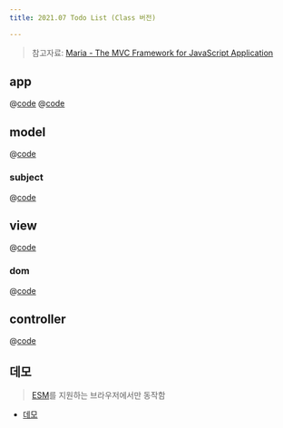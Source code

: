 ```yaml
---
title: 2021.07 Todo List (Class 버전) 

---
```


> 참고자료: [Maria - The MVC Framework for JavaScript Application](http://peter.michaux.ca/maria/quick-start-tutorial-for-the-impatient.html)

## app
@[code](@/docs/fe-dev/pet-project/mvc/2021-07-mvc/basic-todo-class/index.html)
@[code](@/docs/fe-dev/pet-project/mvc/2021-07-mvc/basic-todo-class/app.js)

## model
@[code](@/docs/fe-dev/pet-project/mvc/2021-07-mvc/basic-todo-class/src/model.js)

### subject
@[code](@/docs/fe-dev/pet-project/mvc/2021-07-mvc/basic-todo-class/utils/subject.js)

## view
@[code](@/docs/fe-dev/pet-project/mvc/2021-07-mvc/basic-todo-class/src/view.js)

### dom
@[code](@/docs/fe-dev/pet-project/mvc/2021-07-mvc/basic-todo-class/utils/dom.js)

## controller
@[code](@/docs/fe-dev/pet-project/mvc/2021-07-mvc/basic-todo-class/src/controller.js)


 
## 데모
> [ESM](https://developer.mozilla.org/ko/docs/Web/JavaScript/Guide/Modules)를 지원하는 브라우저에서만 동작함

- [데모](https://the-next-web-research-lab.github.io/fe-dev/pet-project/mvc/2021-07-mvc/basic-todo-class/index.html)

